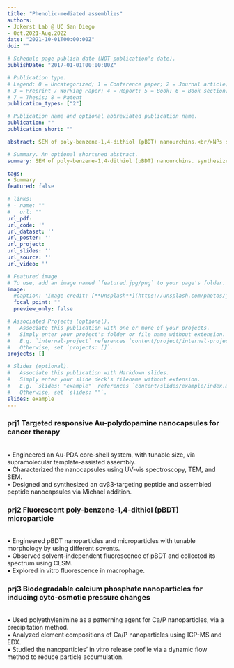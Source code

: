 ```yaml
---
title: "Phenolic-mediated assemblies"
authors:
- Jokerst Lab @ UC San Diego
- Oct.2021-Aug.2022
date: "2021-10-01T00:00:00Z"
doi: ""

# Schedule page publish date (NOT publication's date).
publishDate: "2017-01-01T00:00:00Z"

# Publication type.
# Legend: 0 = Uncategorized; 1 = Conference paper; 2 = Journal article;
# 3 = Preprint / Working Paper; 4 = Report; 5 = Book; 6 = Book section;
# 7 = Thesis; 8 = Patent
publication_types: ["2"]

# Publication name and optional abbreviated publication name.
publication: ""
publication_short: ""

abstract: SEM of poly-benzene-1,4-dithiol (pBDT) nanourchins.<br/>NPs synthesized & imaged by Yi, instructed by Dr Jiajing Zhou.

# Summary. An optional shortened abstract.
summary: SEM of poly-benzene-1,4-dithiol (pBDT) nanourchins. synthesized & imaged by Yi, instructed by Dr Jiajing Zhou.

tags:
- Summary
featured: false

# links:
# - name: ""
#   url: ""
url_pdf: 
url_code: ''
url_dataset: ''
url_poster: ''
url_project: 
url_slides: ''
url_source: ''
url_video: ''

# Featured image
# To use, add an image named `featured.jpg/png` to your page's folder. 
image:
  #caption: 'Image credit: [**Unsplash**](https://unsplash.com/photos/jdD8gXaTZsc)'
  focal_point: ""
  preview_only: false

# Associated Projects (optional).
#   Associate this publication with one or more of your projects.
#   Simply enter your project's folder or file name without extension.
#   E.g. `internal-project` references `content/project/internal-project/index.md`.
#   Otherwise, set `projects: []`.
projects: []

# Slides (optional).
#   Associate this publication with Markdown slides.
#   Simply enter your slide deck's filename without extension.
#   E.g. `slides: "example"` references `content/slides/example/index.md`.
#   Otherwise, set `slides: ""`.
slides: example
---
```

### prj1 Targeted responsive Au-polydopamine nanocapsules for cancer therapy
<br/>• Engineered an Au-PDA core-shell system, with tunable size, via supramolecular template-assisted assembly.
<br/>• Characterized the nanocapsules using UV-vis spectroscopy, TEM, and SEM.
<br/>• Designed and synthesized an αvβ3-targeting peptide and assembled peptide nanocapsules via Michael addition.

### prj2 Fluorescent poly-benzene-1,4-dithiol (pBDT) microparticle
<br/>• Engineered pBDT nanoparticles and microparticles with tunable morphology by using different sovents.
<br/>• Observed solvent-independent fluorescence of pBDT and collected its spectrum using CLSM.
<br/>• Explored in vitro fluorescence in macrophage.

### prj3 Biodegradable calcium phosphate nanoparticles for inducing cyto-osmotic pressure changes
<br/>• Used polyethylenimine as a patterning agent for Ca/P nanoparticles, via a precipitation method.
<br/>• Analyzed element compositions of Ca/P nanoparticles using ICP-MS and EDX.
<br/>• Studied the nanoparticles’ in vitro release profile via a dynamic flow method to reduce particle accumulation. 
